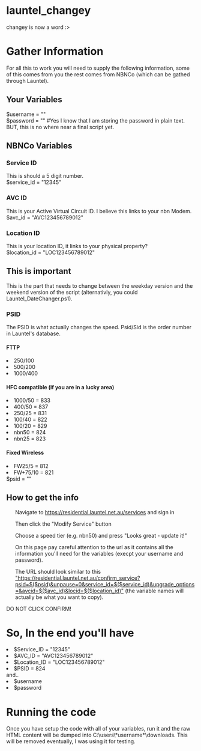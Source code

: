 # launtel_changey
changey is now a word :>

<h1>Gather Information</h1>
For all this to work you will need to supply the following information, some of this comes from you the rest comes from NBNCo (which can be gathed through Launtel).

<h2>Your Variables</h2>
$username = ""<br>
$password = "" #Yes I know that I am storing the password in plain text. BUT, this is no where near a final script yet.

<h2>NBNCo Variables</h2>
<h3>Service ID</h3>
This is should a 5 digit number.<br>
$service_id = "12345"
<h3>AVC ID</h3>
This is your Active Virtual Circuit ID. I believe this links to your nbn Modem.<br>
$avc_id = "AVC123456789012"
<h3>Location ID</h3>
This is your location ID, it links to your physical property?<br>
$location_id = "LOC123456789012"

<h2>This is important</h2>
This is the part that needs to change between the weekday version and the weekend version of the script (alternativly, you could Launtel_DateChanger.ps1). 
<h3>PSID</h3>
The PSID is what actually changes the speed. Psid/Sid is the order number in Launtel's database.
<h4>FTTP</h4>
<li>250/100</li>
<li>500/200</li>
<li>1000/400</li>
<h4>HFC compatible (if you are in a lucky area)</h4>
<li>1000/50 = 833</li>
<li>400/50 = 837</li>
<li>250/25 = 831</li>
<li>100/40 = 822</li>
<li>100/20 = 829</li>
<li>nbn50 = 824</li>
<li>nbn25 = 823</li>
<h4>Fixed Wireless</h4>
<li>FW25/5 = 812</li>
<li>FW+75/10 = 821</li>
$psid = ""

<h2>How to get the info</h2>
<ol>Navigate to <a href="https://residential.launtel.net.au/services">https://residential.launtel.net.au/services</a> and sign in<br></ol>
<ol>Then click the "Modify Service" button<br></ol>
<ol>Choose a speed tier (e.g. nbn50) and press "Looks great - update it!"<br></ol>
<ol>On this page pay careful attention to the url as it contains all the information you'll need for the variables (execpt your username and password).<br></ol>
<ol>The URL should look similar to this <a href="https://residential.launtel.net.au/confirm_service?psid=$($psid)&unpause=0&service_id=$($service_id)&upgrade_options=&avcid=$($avc_id)&locid=$($location_id)">"https://residential.launtel.net.au/confirm_service?psid=$($psid)&unpause=0&service_id=$($service_id)&upgrade_options=&avcid=$($avc_id)&locid=$($location_id)"</a> (the variable names will actually be what you want to copy).<br></ol>
DO NOT CLICK CONFIRM!

<h1>So, In the end you'll have</h1>
<li>$Service_ID = "12345"</li>
<li>$AVC_ID = "AVC123456789012"</li>
<li>$Location_ID = "LOC123456789012"</li>
<li>$PSID = 824</li>
and..
<li>$username</li>
<li>$password</li>


<h1>Running the code</h1>
Once you have setup the code with all of your variables, run it and the raw HTML content will be dumped into C:\users\*username*\downloads. This will be removed eventually, I was using it for testing.

